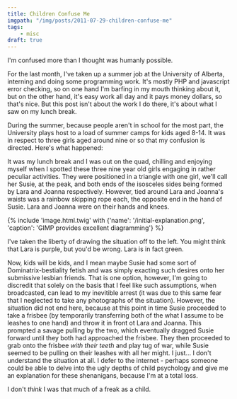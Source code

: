 ```yaml
---
title: Children Confuse Me
imgpath: "/img/posts/2011-07-29-children-confuse-me"
tags:
    - misc
draft: true
---
```


I'm confused more than I thought was humanly possible.

For the last month, I've taken up a summer job at the University of Alberta, interning and doing some programming work. 
It's mostly PHP and javascript error checking, so on one hand I'm barfing in my mouth thinking about it, but on the other 
hand, it's easy work all day and it pays money dollars, so that's nice. But this post isn't about the work I do there, 
it's about what I saw on my lunch break.

During the summer, because people aren't in school for the most part, the University plays host to a load of summer 
camps for kids aged 8-14. It was in respect to three girls aged around nine or so that my confusion is directed. 
Here's what happened:

It was my lunch break and I was out on the quad, chilling and enjoying myself when I spotted these three nine year old 
girls engaging in rather peculiar activities. They were positioned in a triangle with one girl, we'll call her Susie, 
at the peak, and both ends of the isosceles sides being formed by Lara and Joanna respectively. However, 
tied around Lara and Joanna's waists was a rainbow skipping rope each, the opposite end in the hand of Susie. 
Lara and Joanna were on their hands and knees.

{% include 'image.html.twig' with {'name': '/initial-explanation.png', 'caption': 'GIMP provides excellent diagramming'} %}

I've taken the liberty of drawing the situation off to the left. You might think that Lara is purple, but you'd be wrong. 
Lara is in fact green.

Now, kids will be kids, and I mean maybe Susie had some sort of Dominatrix-bestiality fetish and was simply exacting 
such desires onto her submissive lesbian friends. That is one option, however, I'm going to discredit that solely on the 
basis that I feel like such assumptions, when broadcasted, can lead to my inevitible arrest (it was due to this same fear 
that I neglected to take any photographs of the situation). However, the situation did not end here, because at this 
point in time Susie proceeded to take a frisbee (by temporarily transferring both of the what I assume to be leashes to 
one hand) and throw it in front ot Lara and Joanna. This prompted a savage pulling by the two, which eventually dragged 
Susie forward until they both had approached the frisbee. They then proceeded to grab onto the frisbee _with their teeth_ 
and play tug of war, while Susie seemed to be pulling on their leashes with all her might. I just... I don't understand 
the situation at all. I defer to the internet - perhaps someone could be able to delve into the ugly depths of child 
psychology and give me an explanation for these shenanigans, because I'm at a total loss.

I don't _think_ I was that much of a freak as a child.
